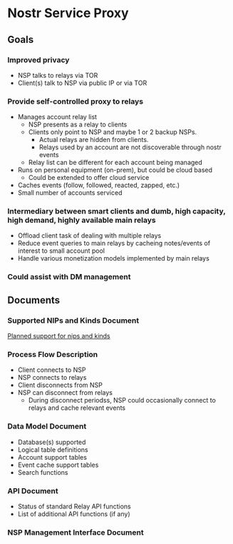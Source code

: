 # Nostr Service Proxy

## Goals

### Improved privacy
- NSP talks to relays via TOR
- Client(s) talk to NSP via public IP or via TOR 

### Provide self-controlled proxy to relays
- Manages account relay list
  - NSP presents as a relay to clients
  - Clients only point to NSP and maybe 1 or 2 backup NSPs.
    - Actual relays are hidden from clients.
    - Relays used by an account are not discoverable through nostr events
  - Relay list can be different for each account being managed
- Runs on personal equipment (on-prem), but could be cloud based
  - Could be extended to offer cloud service
- Caches events (follow, followed, reacted, zapped, etc.)
- Small number of accounts serviced

### Intermediary between smart clients and dumb, high capacity, high demand, highly available main relays
- Offload client task of dealing with multiple relays
- Reduce event queries to main relays by cacheing notes/events of interest to small account pool
- Handle various monetization models implemented by main relays

### Could assist with DM management

## Documents
### Supported NIPs and Kinds Document
[Planned support for nips and kinds](nip_and_kind_support.md)

### Process Flow Description
- Client connects to NSP
- NSP connects to relays
- Client disconnects from NSP
- NSP can disconnect from relays
  - During disconnect periodss, NSP could occasionally connect to relays and cache relevant events

### Data Model Document
- Database(s) supported
- Logical table definitions
- Account support tables
- Event cache support tables
- Search functions

### API Document
- Status of standard Relay API functions
- List of additional API functions (if any)

### NSP Management Interface Document
